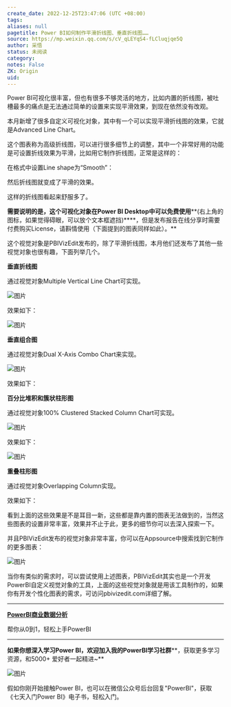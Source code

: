 ```yaml
---
create_date: 2022-12-25T23:47:06 (UTC +08:00)
tags: 
aliases: null
pagetitle: Power BI如何制作平滑折线图、垂直折线图……
source: https://mp.weixin.qq.com/s/cV_qLEYqS4-fLCluqjqe5Q
author: 采悟
status: 未阅读
category: 
notes: False
ZK: Origin
uid: 
---
```


Power BI可视化很丰富，但也有很多不够灵活的地方，比如内置的折线图，被吐槽最多的痛点是无法通过简单的设置来实现平滑效果，到现在依然没有改观。

本月新增了很多自定义可视化对象，其中有一个可以实现平滑折线图的效果，它就是Advanced Line Chart。

这个图表称为高级折线图，可以进行很多细节上的调整，其中一个非常好用的功能是可设置折线效果为平滑，比如用它制作折线图，正常是这样的：

在格式中设置Line shape为“Smooth”：

然后折线图就变成了平滑的效果。  

这样的折线图看起来舒服多了。

**需要说明的是，这个可视化对象在Power BI Desktop中可以免费使用****(右上角的图标，如果觉得碍眼，可以放个文本框遮挡)****，但是发布报告在线分享时需要付费购买License，请斟情使用（下面提到的图表同样如此）。**  

这个视觉对象是PBIVizEdit发布的，除了平滑折线图，本月他们还发布了其他一些视觉对象也很有趣，下面列举几个。

**垂直折线图**

通过视觉对象Multiple Vertical Line Chart可实现。

![图片](https://mmbiz.qpic.cn/mmbiz_png/aHEbZtANQJNYXHL1D3vNhqXsmnr224axM0tOS436bqicBic0oYySGBnNGRKhdqK6FxEEBVvd1KFtIuWAkOWwD1tg/640?wx_fmt=png&wxfrom=5&wx_lazy=1&wx_co=1)

效果如下：  

![图片](https://mmbiz.qpic.cn/mmbiz_png/aHEbZtANQJNYXHL1D3vNhqXsmnr224axygakibia0HCJPVwJqshkw4PgY32qNjIXPnf5hfLUsCVvT5LWKZQNrUTw/640?wx_fmt=png&wxfrom=5&wx_lazy=1&wx_co=1)

**垂直组合图**

通过视觉对象Dual X-Axis Combo Chart来实现。

![图片](https://mmbiz.qpic.cn/mmbiz_png/aHEbZtANQJNYXHL1D3vNhqXsmnr224axRxORicaAhfSicR6hdQibVgAibRSSLJX7Gzr2Kej5X00Gs8RaEibhf8CLbLg/640?wx_fmt=png&wxfrom=5&wx_lazy=1&wx_co=1)

效果如下：

**百分比堆积和簇状柱形图**

通过视觉对象100% Clustered Stacked Column Chart可实现。

![图片](https://mmbiz.qpic.cn/mmbiz_png/aHEbZtANQJNYXHL1D3vNhqXsmnr224axo2M4pErhkWqBfsFRlUVR1DqibrclAwK2hrsich3Dibgamw5y3dCHkyRsA/640?wx_fmt=png&wxfrom=5&wx_lazy=1&wx_co=1)

效果如下：  

![图片](https://mmbiz.qpic.cn/mmbiz_png/aHEbZtANQJNYXHL1D3vNhqXsmnr224axaIqiawMlQfv0HUPzibJMLRWiaYLHTjo0B9CWcfmf8zrwTEaia495fEHZxg/640?wx_fmt=png&wxfrom=5&wx_lazy=1&wx_co=1)

**重叠柱形图**

通过视觉对象Overlapping Column实现。

效果如下：

看到上面的这些效果是不是耳目一新，这些都是靠内置的图表无法做到的，当然这些图表的设置非常丰富，效果并不止于此，更多的细节你可以去深入探索一下。

并且PBIVizEdit发布的视觉对象非常丰富，你可以在Appsource中搜索找到它制作的更多图表：

![图片](https://mmbiz.qpic.cn/mmbiz_png/aHEbZtANQJNYXHL1D3vNhqXsmnr224axaLiaicCex3KmFqhvicFTtLLD3NG6I2prFAUk4Pch6jSwtCicxOU1RrvlfA/640?wx_fmt=png&wxfrom=5&wx_lazy=1&wx_co=1)

当你有类似的需求时，可以尝试使用上述图表，PBIVizEdit其实也是一个开发PowerBI自定义视觉对象的工具，上面的这些视觉对象就是用该工具制作的，如果你有开发个性化图表的需求，可访问pbivizedit.com详细了解。

___

[**PowerBI商业数据分析**](http://mp.weixin.qq.com/s?__biz=MzA4MzQwMjY4MA==&mid=2484074987&idx=1&sn=5cf4ba4b683ee9136bb7a26f6e9bcf01&chksm=8e0c533cb97bda2add48a4576b9c1e230249a5a4160dd93cd677a37ea21d26fc9cc26fc4cb1c&scene=21#wechat_redirect)

帮你从0到1，轻松上手PowerBI

___

**如果你想深入学习Power BI，欢迎加入我的PowerBI学习社群****，获取更多学习资源，和5000+ 爱好者一起精进~**

![图片](https://mmbiz.qpic.cn/mmbiz_png/aHEbZtANQJMstwXX5zrKianmFXzyqbIVgh7byfo3V8JJPmhqicywbtYkM0j2ibngnT5XBZ2AwKvGZiby9ngoKfLvzg/640?wx_fmt=png&wxfrom=5&wx_lazy=1&wx_co=1)

假如你刚开始接触Power BI，也可以在微信公众号后台回复"PowerBI"，获取《七天入门Power BI》电子书，轻松入门。
